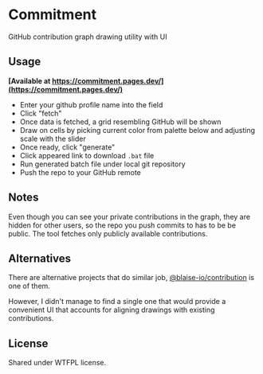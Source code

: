 # Commitment
GitHub contribution graph drawing utility with UI

## Usage

**[Available at https://commitment.pages.dev/](https://commitment.pages.dev/)**

- Enter your github profile name into the field
- Click "fetch"
- Once data is fetched, a grid resembling GitHub will be shown
- Draw on cells by picking current color from palette below and adjusting scale with the slider
- Once ready, click "generate"
- Click appeared link to download `.bat` file
- Run generated batch file under local git repository
- Push the repo to your GitHub remote

## Notes

Even though you can see your private contributions in the graph, they are hidden for other users, so the repo you push commits to has to be be public. The tool fetches only publicly available contributions.

## Alternatives

There are alternative projects that do similar job, [@blaise-io/contribution](https://github.com/blaise-io/contribution) is one of them.

However, I didn't manage to find a single one that would provide a convenient UI that accounts for aligning drawings with existing contributions.

## License
Shared under WTFPL license.
